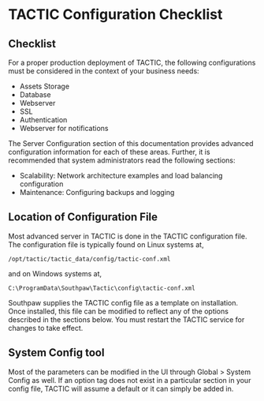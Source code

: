 
# TACTIC Configuration Checklist

## Checklist

For a proper production deployment of TACTIC, the following configurations must be considered in the context of your business needs:

- Assets Storage 
- Database
- Webserver 
- SSL
- Authentication
- Webserver for notifications

The Server Configuration section of this documentation provides advanced configuration information for each of these areas. Further, it is recommended that system administrators read the following sections:

- Scalability: Network architecture examples and load balancing configuration
- Maintenance: Configuring backups and logging 

## Location of Configuration File

Most advanced server in TACTIC is done in the TACTIC configuration file.
The configuration file is typically found on Linux systems at,

    /opt/tactic/tactic_data/config/tactic-conf.xml

and on Windows systems at,

    C:\ProgramData\Southpaw\Tactic\config\tactic-conf.xml


Southpaw supplies the TACTIC config file as a template on installation.
Once installed, this file can be modified to reflect any of the options
described in the sections below. You must restart the TACTIC service for 
changes to take effect.


## System Config tool

Most of the parameters can be modified in the UI through Global &gt; System Config as well. If an option tag does not exist in a particular section in your config file, TACTIC will assume a default or
it can simply be added in.
